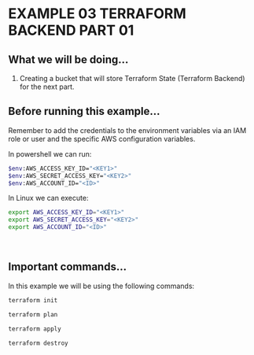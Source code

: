 # EXAMPLE 03 TERRAFORM BACKEND PART 01

## What we will be doing...

1. Creating a bucket that will store Terraform State (Terraform Backend) for the next part.

## Before running this example...

Remember to add the credentials to the environment variables via an IAM role or user and the specific AWS configuration variables.

In powershell we can run:

```bash
$env:AWS_ACCESS_KEY_ID="<KEY1>"
$env:AWS_SECRET_ACCESS_KEY="<KEY2>"
$env:AWS_ACCOUNT_ID="<ID>"
```

In Linux we can execute:

```bash
export AWS_ACCESS_KEY_ID="<KEY1>"
export AWS_SECRET_ACCESS_KEY="<KEY2>"
export AWS_ACCOUNT_ID="<ID>"
```

<br>

## Important commands...

In this example we will be using the following commands:

```bash
terraform init
```

```bash
terraform plan
```

```bash
terraform apply
```

```bash
terraform destroy
```
